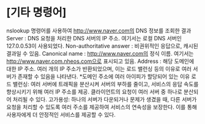 # [기타 명령어]

nslookup 명령어를 사용하여
http://www.naver.com의
DNS 정보를 조회한 결과
Server : DNS 요청을 처리한 DNS 서버의 IP 주소. 여기서는 로컬 DNS 서버인 127.0.0.53이 사용되었다.
Non-authoritative answer : 비권위적인 응답으로, 캐시된 결과일 수 있음.
Canonical name :
http://www.naver.com의
정식 이름. 여기서는
http://www.naver.com.nheos.com으로
표시되고 있음.
Address : 해당 도메인에 대한 IP 주소. 여러 개의 IP 주소가 반환되었으며, 이는 로드 밸런싱 등의 이유로 여러 서버가 존재할 수 있음을 나타낸다.
*도메인 주소에 여러 아이피가 할당되어 있는 이유
로드 밸런싱: 여러 서버에 트래픽을 분산시켜 서버의 부하를 줄이고, 서비스의 응답 속도를 향상시키기 위해 여러 IP 주소를 제공.
클라이언트의 요청이 여러 서버 중 하나로 분산되어 처리될 수 있다.
고가용성: 하나의 서버가 다운되거나 문제가 생겼을 때, 다른 서버가 요청을 처리할 수 있도록 여러 주소를 제공하여 서비스의 연속성을 보장한다. 이를 통해 사용자에게 더 안정적인 서비스를 제공할 수 있다.